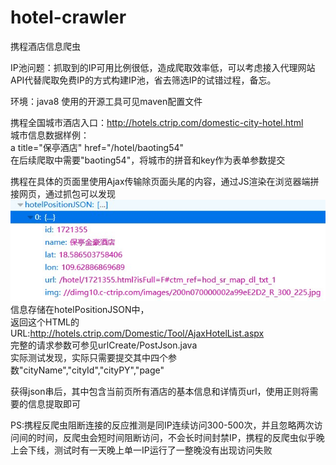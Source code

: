 # hotel-crawler
携程酒店信息爬虫

IP池问题：抓取到的IP可用比例很低，造成爬取效率低，可以考虑接入代理网站API代替爬取免费IP的方式构建IP池，省去筛选IP的试错过程，备忘。

环境：java8
使用的开源工具可见maven配置文件

携程全国城市酒店入口：http://hotels.ctrip.com/domestic-city-hotel.html<br>
城市信息数据样例：<br>
a title="保亭酒店" href="/hotel/baoting54"<br>
在后续爬取中需要"baoting54"，将城市的拼音和key作为表单参数提交

携程在具体的页面里使用Ajax传输除页面头尾的内容，通过JS渲染在浏览器端拼接网页，通过抓包可以发现<br>
![](https://github.com/zhl-dru/hotel-crawler/raw/master/picture/a1.jpg) <br>
信息存储在hotelPositionJSON中，<br>
返回这个HTML的URL:http://hotels.ctrip.com/Domestic/Tool/AjaxHotelList.aspx<br>
完整的请求参数可参见urlCreate/PostJson.java<br>
实际测试发现，实际只需要提交其中四个参数"cityName","cityId","cityPY","page"<br>

获得json串后，其中包含当前页所有酒店的基本信息和详情页url，使用正则将需要的信息提取即可

PS:携程反爬虫阻断连接的反应推测是同IP连续访问300-500次，并且忽略两次访问间的时间，反爬虫会短时间阻断访问，不会长时间封禁IP，携程的反爬虫似乎晚上会下线，测试时有一天晚上单一IP运行了一整晚没有出现访问失败
